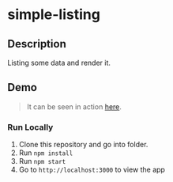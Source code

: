 # simple-listing

## Description

Listing some data and render it.

## Demo

> It can be seen in action [here](https://nyvasilev11.github.io/simple-listing/).

### Run Locally

1. Clone this repository and go into folder.
2. Run `npm install`
3. Run `npm start`
4. Go to `http://localhost:3000` to view the app
